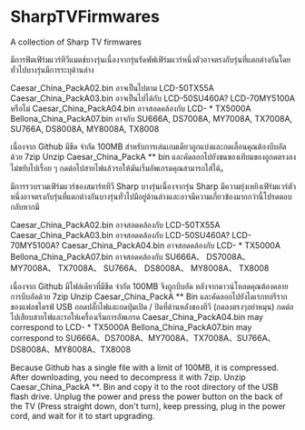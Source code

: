 # SharpTVFirmwares
A collection of Sharp TV firmwares

มีการฟิตเฟิร์มแวร์ทีวีแมตช์บางรุ่นเนื่องจากรุ่นรัดพัฟเฟิร์มแวร์หนึ่งตัวอาจตรงกับรุ่นที่แตกต่างกันโดยทั่วไปบางรุ่นมีการระบุด้านล่าง

Caesar_China_PackA02.bin อาจเป็นไปตาม LCD-50TX55A Caesar_China_PackA03.bin อาจเป็นไปได้กับ LCD-50SU460A? LCD-70MY5100A หรือไม่ Caesar_China_PackA04.bin อาจสอดคล้องกับ LCD- * TX5000A Bellona_China_PackA07.bin อาจกับ SU666A, DS7008A, MY7008A, TX7008A, SU766A, DS8008A, MY8008A, TX8008

เนื่องจาก Github มีขีด จำกัด 100MB สำหรับการเล่นเกมเดียวถูกแบ่งและกดเลื่อนคุณต้องบีบอัดด้วย 7zip Unzip Caesar_China_PackA ** bin และคัดลอกไปยังขนของเทียมของอูกดตรงลงไม่ขยับไปเรื่อย ๆ กดต่อไปสายไฟแล้วรอให้มันเริ่มอัพเกรดคุณสามารถใส่ได้。

มีการรวบรวมเฟิร์มแวร์ของสมาร์ททีวี Sharp บางรุ่นเนื่องจากรุ่น Sharp มีความยุ่งเหยิงเฟิร์มแวร์ตัวหนึ่งอาจตรงกับรุ่นที่แตกต่างกันบางรุ่นทั่วไปมีอยู่ด้านล่างและอาจมีความเกี่ยวข้องมากกว่านี้โปรดตอบกลับหากมี

Caesar_China_PackA02.bin อาจสอดคล้องกับ LCD-50TX55A Caesar_China_PackA03.bin อาจสอดคล้องกับ LCD-50SU460A? LCD-70MY5100A? Caesar_China_PackA04.bin อาจสอดคล้องกับ LCD- * TX5000A Bellona_China_PackA07.bin อาจสอดคล้องกับ SU666A、 DS7008A、 MY7008A、 TX7008A、 SU766A、 DS8008A、 MY8008A、 TX8008

เนื่องจาก Github มีไฟล์เดียวที่มีขีด จำกัด 100MB จึงถูกบีบอัด หลังจากดาวน์โหลดคุณต้องคลายการบีบอัดด้วย 7zip Unzip Caesar_China_PackA ** Bin และคัดลอกไปยังไดเรกทอรีรากของแฟลชไดรฟ์ USB ถอดปลั๊กไฟและกดปุ่มเปิด / ปิดที่ด้านหลังของทีวี (กดลงตรงๆอย่าหมุน) กดต่อไปเสียบสายไฟและรอให้เครื่องเริ่มการอัพเกรด
Caesar_China_PackA04.bin may correspond to LCD- * TX5000A
Bellona_China_PackA07.bin may correspond to SU666A、DS7008A、MY7008A、TX7008A、SU766A、DS8008A、MY8008A、TX8008

Because Github has a single file with a limit of 100MB, it is compressed. After downloading, you need to decompress it with 7zip. Unzip Caesar_China_PackA **. Bin and copy it to the root directory of the USB flash drive. Unplug the power and press the power button on the back of the TV (Press straight down, don't turn), keep pressing, plug in the power cord, and wait for it to start upgrading.
